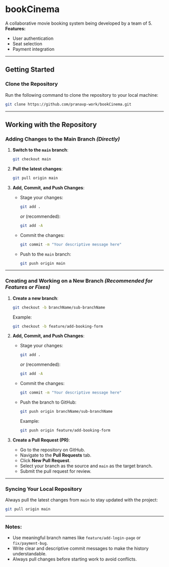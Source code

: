 # **bookCinema**

A collaborative movie booking system being developed by a team of 5.  
**Features:**  
- User authentication  
- Seat selection  
- Payment integration  

---

## **Getting Started**

### **Clone the Repository**
Run the following command to clone the repository to your local machine:  
```bash
git clone https://github.com/pranavp-work/bookCinema.git
```

---

## **Working with the Repository**

### **Adding Changes to the Main Branch** *(Directly)*
1. **Switch to the `main` branch**:
   ```bash
   git checkout main
   ```

2. **Pull the latest changes**:
   ```bash
   git pull origin main
   ```

3. **Add, Commit, and Push Changes**:
   - Stage your changes:
     ```bash
     git add . 
     ```
     *or* (recommended):
     ```bash
     git add -A
     ```
   - Commit the changes:
     ```bash
     git commit -m "Your descriptive message here"
     ```
   - Push to the `main` branch:
     ```bash
     git push origin main
     ```

---

### **Creating and Working on a New Branch** *(Recommended for Features or Fixes)*

1. **Create a new branch**:
   ```bash
   git checkout -b branchName/sub-branchName
   ```
   Example:  
   ```bash
   git checkout -b feature/add-booking-form
   ```

2. **Add, Commit, and Push Changes**:
   - Stage your changes:
     ```bash
     git add . 
     ```
     *or* (recommended):
     ```bash
     git add -A
     ```
   - Commit the changes:
     ```bash
     git commit -m "Your descriptive message here"
     ```
   - Push the branch to GitHub:
     ```bash
     git push origin branchName/sub-branchName
     ```
     Example:  
     ```bash
     git push origin feature/add-booking-form
     ```

3. **Create a Pull Request (PR)**:
   - Go to the repository on GitHub.
   - Navigate to the **Pull Requests** tab.
   - Click **New Pull Request**.
   - Select your branch as the source and `main` as the target branch.
   - Submit the pull request for review.

---

### **Syncing Your Local Repository**
Always pull the latest changes from `main` to stay updated with the project:  
```bash
git pull origin main
```

---

### **Notes:**
- Use meaningful branch names like `feature/add-login-page` or `fix/payment-bug`.
- Write clear and descriptive commit messages to make the history understandable.
- Always pull changes before starting work to avoid conflicts.
